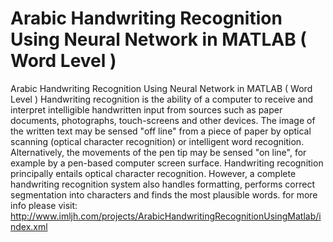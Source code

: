 # Arabic Handwriting Recognition Using Neural Network in MATLAB ( Word Level )
Arabic Handwriting Recognition Using Neural Network in MATLAB ( Word Level )
Handwriting recognition is the ability of a computer to receive and interpret intelligible handwritten input from sources such as paper documents, photographs, touch-screens and other devices. The image of the written text may be sensed "off line" from a piece of paper by optical scanning (optical character recognition) or intelligent word recognition. Alternatively, the movements of the pen tip may be sensed "on line", for example by a pen-based computer screen surface. Handwriting recognition principally entails optical character recognition. However, a complete handwriting recognition system also handles formatting, performs correct segmentation into characters and finds the most plausible words.
for more info please visit:
http://www.imljh.com/projects/ArabicHandwritingRecognitionUsingMatlab/index.xml
